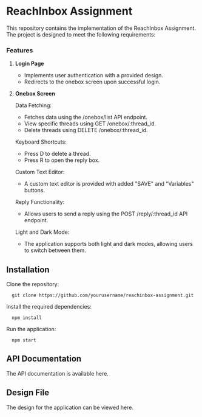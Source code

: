 # ReachInbox Assignment

This repository contains the implementation of the ReachInbox Assignment. The project is designed to meet the following requirements:

### Features

1. **Login Page**
   - Implements user authentication with a provided design.
   - Redirects to the onebox screen upon successful login.

2. **Onebox Screen**

   Data Fetching:
   
      - Fetches data using the /onebox/list API endpoint.
      - View specific threads using GET /onebox/:thread_id.
      - Delete threads using DELETE /onebox/:thread_id.
   
   Keyboard Shortcuts:

      - Press D to delete a thread.
      - Press R to open the reply box.

   Custom Text Editor:

      - A custom text editor is provided with added "SAVE" and "Variables" buttons.

   Reply Functionality:
      - Allows users to send a reply using the POST /reply/:thread_id API endpoint.


   Light and Dark Mode:
      - The application supports both light and dark modes, allowing users to switch between them.

## Installation

Clone the repository:

      git clone https://github.com/yourusername/reachinbox-assignment.git

Install the required dependencies:

      npm install

Run the application:

      npm start


## API Documentation
The API documentation is available here.

## Design File
The design for the application can be viewed here.
